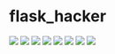 # flask_hacker

<img src="https://github.com/lxyeternal/flask_hacker/raw/master/image/1.png"/>

<img src="https://github.com/lxyeternal/flask_hacker/raw/master/image/3.png"/>
<img src="https://github.com/lxyeternal/flask_hacker/raw/master/image/4.png"/>
<img src="https://github.com/lxyeternal/flask_hacker/raw/master/image/5.png"/>
<img src="https://github.com/lxyeternal/flask_hacker/raw/master/image/6.png"/>
<img src="https://github.com/lxyeternal/flask_hacker/raw/master/image/7.png"/>
<img src="https://github.com/lxyeternal/flask_hacker/raw/master/image/8.png"/>
<img src="https://github.com/lxyeternal/flask_hacker/raw/master/image/9.png"/>
